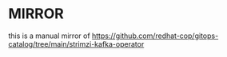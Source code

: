 # MIRROR

this is a manual mirror of <https://github.com/redhat-cop/gitops-catalog/tree/main/strimzi-kafka-operator>
